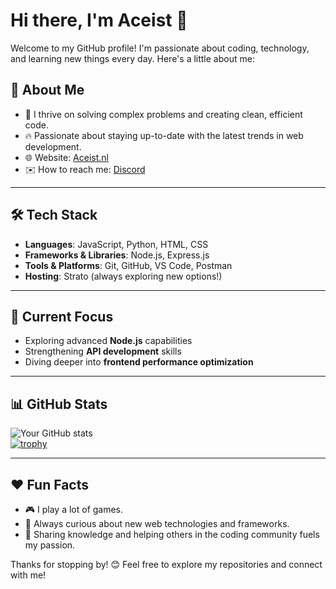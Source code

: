 # Hi there, I'm Aceist 👋

Welcome to my GitHub profile! I'm passionate about coding, technology, and learning new things every day. Here's a little about me:

## 🚀 About Me

- 💪 I thrive on solving complex problems and creating clean, efficient code.
- 🔥 Passionate about staying up-to-date with the latest trends in web development.
- 🌐 Website: [Aceist.nl](https://www.aceist.nl)
- ✉️ How to reach me: [Discord](https://www.discordapp.com/users/495254597749702656)

---

## 🛠️ Tech Stack

- **Languages**: JavaScript, Python, HTML, CSS
- **Frameworks & Libraries**: Node.js, Express.js
- **Tools & Platforms**: Git, GitHub, VS Code, Postman
- **Hosting**: Strato (always exploring new options!)

---

## 🔹 Current Focus

- Exploring advanced **Node.js** capabilities
- Strengthening **API development** skills
- Diving deeper into **frontend performance optimization**

---

## 📊 GitHub Stats

![Your GitHub stats](https://github-readme-stats.vercel.app/api?username=Aceistt&show_icons=true&theme=radical)  
[![trophy](https://github-profile-trophy.vercel.app/?username=Aceistt&theme=onedark)](https://github.com/ryo-ma/github-profile-trophy)   

---

## ❤️ Fun Facts

- 🎮 I play a lot of games.
- 🤔 Always curious about new web technologies and frameworks.
- 💛 Sharing knowledge and helping others in the coding community fuels my passion.

Thanks for stopping by! 😊 Feel free to explore my repositories and connect with me!
